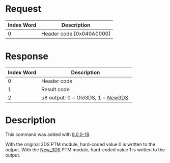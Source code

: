# Request

| Index Word | Description                |
|------------|----------------------------|
| 0          | Header code \[0x040A0000\] |

# Response

| Index Word | Description                                              |
|------------|----------------------------------------------------------|
| 0          | Header code                                              |
| 1          | Result code                                              |
| 2          | u8 output: 0 = Old3DS, 1 = [New3DS](New_3DS "wikilink"). |

# Description

This command was added with [8.0.0-18](8.0.0-18 "wikilink").

With the original 3DS PTM module, hard-coded value 0 is written to the
output. With the [New_3DS](New_3DS "wikilink") PTM module, hard-coded
value 1 is written to the output.